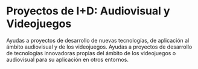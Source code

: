 # Proyectos de I+D: Audiovisual y Videojuegos
Ayudas a proyectos de desarrollo de nuevas tecnologías, de aplicación al ámbito audiovisual y de los videojuegos.
Ayudas a proyectos de desarrollo de tecnologías innovadoras propias del ámbito de los videojuegos o audiovisual para su aplicación en otros entornos.